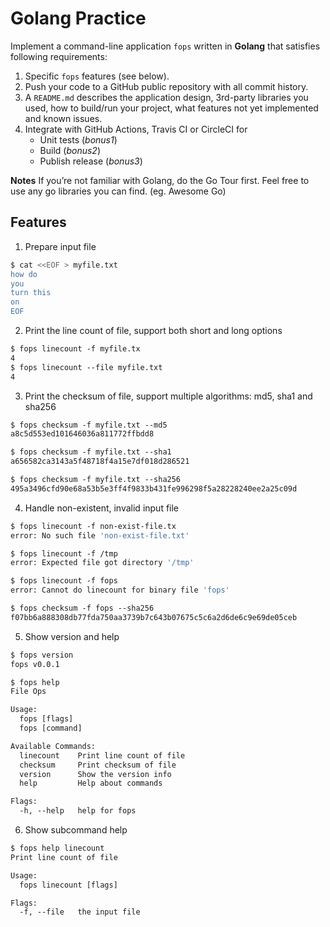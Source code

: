 # Golang Practice

Implement a command-line application `fops` written in **Golang** that satisfies following requirements:

1. Specific `fops` features (see below).
2. Push your code to a GitHub public repository with all commit history.
3. A `README.md` describes the application design, 3rd-party libraries you used, how to build/run your project, what features not yet implemented and known issues.
4. Integrate with GitHub Actions, Travis CI or CircleCI for
   - Unit tests (_bonus1_)
   - Build (_bonus2_)
   - Publish release (_bonus3_)

**Notes**
If you’re not familiar with Golang, do the Go Tour first. Feel free to use any go libraries you can find. (eg. Awesome Go)

## Features

1. Prepare input file

```bash
$ cat <<EOF > myfile.txt
how do
you
turn this
on
EOF
```

2. Print the line count of file, support both short and long options

```bash
$ fops linecount -f myfile.tx
4
$ fops linecount --file myfile.txt
4
```

3. Print the checksum of file, support multiple algorithms: md5, sha1 and sha256

```bash
$ fops checksum -f myfile.txt --md5
a8c5d553ed101646036a811772ffbdd8

$ fops checksum -f myfile.txt --sha1
a656582ca3143a5f48718f4a15e7df018d286521

$ fops checksum -f myfile.txt --sha256
495a3496cfd90e68a53b5e3ff4f9833b431fe996298f5a28228240ee2a25c09d
```

4. Handle non-existent, invalid input file

```bash
$ fops linecount -f non-exist-file.tx
error: No such file 'non-exist-file.txt'

$ fops linecount -f /tmp
error: Expected file got directory '/tmp'

$ fops linecount -f fops
error: Cannot do linecount for binary file 'fops'

$ fops checksum -f fops --sha256
f07bb6a888308db77fda750aa3739b7c643b07675c5c6a2d6de6c9e69de05ceb
```

5. Show version and help

```bash
$ fops version
fops v0.0.1

$ fops help
File Ops

Usage:
  fops [flags]
  fops [command]

Available Commands:
  linecount    Print line count of file
  checksum     Print checksum of file
  version      Show the version info
  help         Help about commands

Flags:
  -h, --help   help for fops
```

6. Show subcommand help

```bash
$ fops help linecount
Print line count of file

Usage:
  fops linecount [flags]

Flags:
  -f, --file   the input file
```
